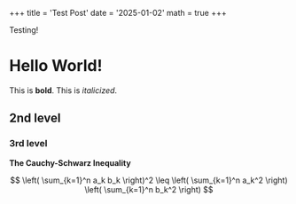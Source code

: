 +++
title = 'Test Post'
date = '2025-01-02'
math = true
+++

Testing!

# Hello World!
This is **bold**. This is *italicized*.

## 2nd level

### 3rd level

**The Cauchy-Schwarz Inequality**

$$
\left( \sum_{k=1}^n a_k b_k \right)^2 \leq \left( \sum_{k=1}^n a_k^2 \right) \left( \sum_{k=1}^n b_k^2 \right)
$$